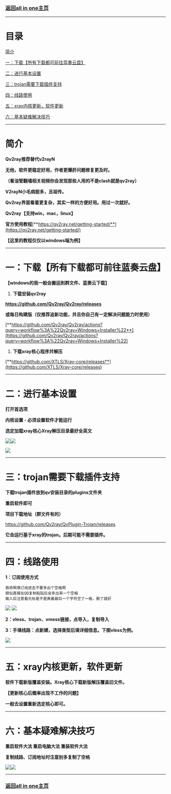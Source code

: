 ### [返回all in one主页](https://catcatroll.fun/)

---

# 目录

[简介](#简介)

[一：下载【所有下载都可前往蓝奏云盘】](#一：下载[所有下载都可前往蓝奏云盘])

[二：进行基本设置](#二：进行基本设置)

[三：trojan需要下载插件支持](#三：trojan需要下载插件支持)

[四：线路使用](#四：线路使用)

[五：xray内核更新，软件更新](#五：xray内核更新，软件更新)

[六：基本疑难解决技巧](#六：基本疑难解决技巧)

---

# 简介

**Qv2ray推荐替代v2rayN**

**无他，软件更稳定好用，作者更爆肝问题修复更及时。**

**（看油管翻墙相关视频你会发现那些人用的不是clash就是qv2ray）**

**V2rayN小毛病挺多，且祖传。**

**Qv2ray界面看着更复杂，其实一样的方便好用。用过一次就好。**

**Qv2ray【支持win，mac，linux】**

**官方使用教程**[**https://qv2ray.net/getting-started/**](https://qv2ray.net/getting-started/)

**【这里的教程仅仅以windows端为例】**

---

# 一：下载【所有下载都可前往蓝奏云盘】

**【windows的我一般会搬运到群文件、蓝奏云下载】**

1.  **下载安装qv2ray**

**https://github.com/Qv2ray/Qv2ray/releases**

**或每日构建版（仅推荐追新功能，并且你自己有一定解决问题能力时使用）**

[**https://github.com/Qv2ray/Qv2ray/actions?query=workflow%3A%22Qv2ray+Windows+Installer%22**](https://github.com/Qv2ray/Qv2ray/actions?query=workflow%3A%22Qv2ray+Windows+Installer%22)

1.  **下载xray核心程序并解压**

[**https://github.com/XTLS/Xray-core/releases**](https://github.com/XTLS/Xray-core/releases)

---

# 二：进行基本设置

**打开首选项**

**内核设置 - 必须设置软件才能运行**

**选定加载xray核心Xray解压目录最好全英文**

![](https://raw.githubusercontent.com/DLGum/pic-bed/main/pic/a7ec0aee53462c182761f5ecb953f5ad.png)![](https://raw.githubusercontent.com/DLGum/pic-bed/main/pic/7c1d43852c8cee99e4667615bdd52f78.png)

![](https://raw.githubusercontent.com/DLGum/pic-bed/main/pic/e56c452bd8194cc966ff0ab096138638.png)

---

# 三：trojan需要下载插件支持

**下载trojan插件放到qv安装目录的plugins文件夹**

**重启软件即可**

**项目下载地址（群文件有的）**

<https://github.com/Qv2ray/QvPlugin-Trojan/releases>

**它会运行基于xray的trojan。后期可能不需要插件。**

---

# 四：线路使用

**1：订阅使用方式**

```
救命啊填订阅进去不要多出个空格啊
貌似直接在QQ复制粘贴后会多出来一个空格
输入后注意看光标是不是离着最后一个字符空了一格，删了就好
```
![](https://raw.githubusercontent.com/DLGum/pic-bed/main/pic/8a5dac0695053220afd710516bd9df6d.png)
![](https://raw.githubusercontent.com/DLGum/pic-bed/main/pic/e5cdfacb63de93b350b72a781fdb6c93.png)

**2：vless、trojan、vmess链接，点导入，复制导入**

**3：手填线路：点新建，选择类型后填详细信息。下图vless为例。**

![](https://raw.githubusercontent.com/DLGum/pic-bed/main/pic/28073c66997cb96d782b0aa7169d32ee.png)

---

# 五：xray内核更新，软件更新

**软件下载新版覆盖安装。Xray核心下载新版解压覆盖旧文件。**

**【更新核心后概率出现不工作的问题】**

**一般去设置重新选定核心即可。**

---

# 六：基本疑难解决技巧

**重启软件大法 重启电脑大法 重装软件大法**

**复制线路、订阅地址时注意别多复制了空格**

![](https://raw.githubusercontent.com/DLGum/pic-bed/main/pic/e56c452bd8194cc966ff0ab096138638.png)![](https://raw.githubusercontent.com/DLGum/pic-bed/main/pic/8a5dac0695053220afd710516bd9df6d.png)

---

### [返回all in one主页](https://catcatroll.fun/)
